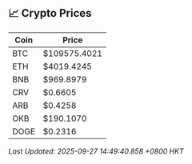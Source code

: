 ## 📈 Crypto Prices

| Coin | Price |
| ---- | ----- |
| BTC | $109575.4021 |
| ETH | $4019.4245 |
| BNB | $969.8979 |
| CRV | $0.6605 |
| ARB | $0.4258 |
| OKB | $190.1070 |
| DOGE | $0.2316 |

_Last Updated: 2025-09-27 14:49:40.858 +0800 HKT_
